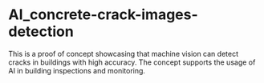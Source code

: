 # AI_concrete-crack-images-detection

This is a proof of concept showcasing that machine vision can detect cracks in buildings with high accuracy. The concept supports the usage of AI in building inspections and monitoring.
